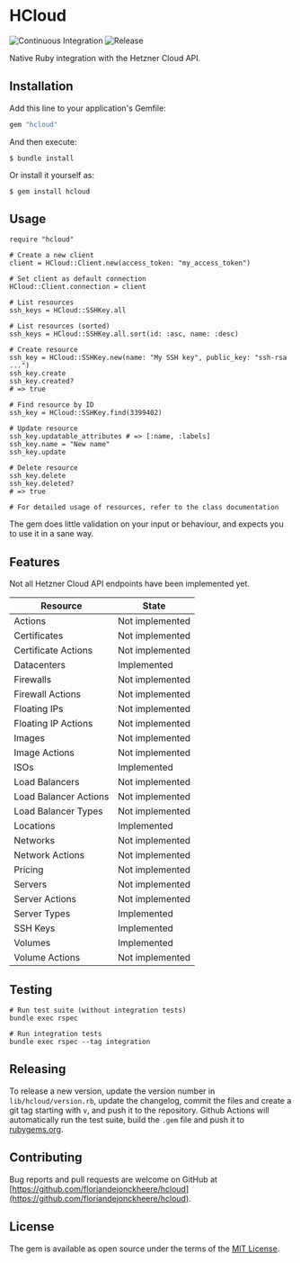 # HCloud

![Continuous Integration](https://github.com/floriandejonckheere/hcloud/workflows/Continuous%20Integration/badge.svg)
![Release](https://img.shields.io/github/v/release/floriandejonckheere/hcloud?label=Latest%20release)

Native Ruby integration with the Hetzner Cloud API.

## Installation

Add this line to your application's Gemfile:

```ruby
gem "hcloud"
```

And then execute:

    $ bundle install

Or install it yourself as:

    $ gem install hcloud

## Usage

```
require "hcloud"

# Create a new client
client = HCloud::Client.new(access_token: "my_access_token")

# Set client as default connection
HCloud::Client.connection = client

# List resources
ssh_keys = HCloud::SSHKey.all

# List resources (sorted)
ssh_keys = HCloud::SSHKey.all.sort(id: :asc, name: :desc)

# Create resource
ssh_key = HCloud::SSHKey.new(name: "My SSH key", public_key: "ssh-rsa ...")
ssh_key.create
ssh_key.created?
# => true

# Find resource by ID
ssh_key = HCloud::SSHKey.find(3399402)

# Update resource
ssh_key.updatable_attributes # => [:name, :labels]
ssh_key.name = "New name"
ssh_key.update

# Delete resource
ssh_key.delete
ssh_key.deleted?
# => true

# For detailed usage of resources, refer to the class documentation
```

The gem does little validation on your input or behaviour, and expects you to use it in a sane way.

## Features

Not all Hetzner Cloud API endpoints have been implemented yet.

| Resource              | State           |
|-----------------------|-----------------|
| Actions               | Not implemented |
| Certificates          | Not implemented |
| Certificate Actions   | Not implemented |
| Datacenters           | Implemented     |
| Firewalls             | Not implemented |
| Firewall Actions      | Not implemented |
| Floating IPs          | Not implemented |
| Floating IP Actions   | Not implemented |
| Images                | Not implemented |
| Image Actions         | Not implemented |
| ISOs                  | Implemented     |
| Load Balancers        | Not implemented |
| Load Balancer Actions | Not implemented |
| Load Balancer Types   | Not implemented |
| Locations             | Implemented     |
| Networks              | Not implemented |
| Network Actions       | Not implemented |
| Pricing               | Not implemented |
| Servers               | Not implemented |
| Server Actions        | Not implemented |
| Server Types          | Implemented     |
| SSH Keys              | Implemented     |
| Volumes               | Implemented     |
| Volume Actions        | Not implemented |

## Testing

```ssh
# Run test suite (without integration tests)
bundle exec rspec

# Run integration tests
bundle exec rspec --tag integration
```

## Releasing

To release a new version, update the version number in `lib/hcloud/version.rb`, update the changelog, commit the files and create a git tag starting with `v`, and push it to the repository.
Github Actions will automatically run the test suite, build the `.gem` file and push it to [rubygems.org](https://rubygems.org).

## Contributing

Bug reports and pull requests are welcome on GitHub at [https://github.com/floriandejonckheere/hcloud](https://github.com/floriandejonckheere/hcloud). 

## License

The gem is available as open source under the terms of the [MIT License](https://opensource.org/licenses/MIT).
